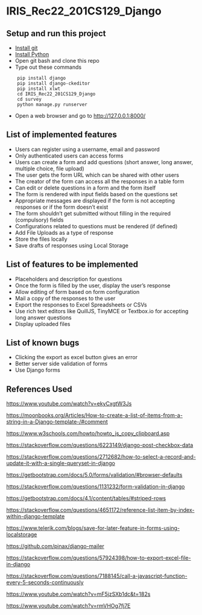 # IRIS_Rec22_201CS129_Django

## Setup and run this project

- [Install git](https://git-scm.com/downloads)
- [Install Python](https://www.python.org/downloads/)
- Open git bash and clone this repo
- Type out these commands
```
    pip install django
    pip install django-ckeditor
    pip install xlwt
    cd IRIS_Rec22_201CS129_Django
    cd survey
    python manage.py runserver
```
- Open a web browser and go to http://127.0.0.1:8000/

## List of implemented features

- Users can register using a username, email and password
- Only authenticated users can access forms
- Users can create a form and add questions (short answer, long answer, multiple choice, file upload)
- The user gets the form URL which can be shared with other users
- The creator of the form can access all the responses in a table form
- Can edit or delete questions in a form and the form itself
- The form is rendered with input fields based on the questions set
- Appropriate messages are displayed if the form is not accepting responses or if the form doesn’t exist
- The form shouldn’t get submitted without filling in the required (compulsory) fields
- Configurations related to questions must be rendered (if defined)
- Add File Uploads as a type of response
- Store the files locally
- Save drafts of responses using Local Storage

## List of features to be implemented

- Placeholders and description for questions
- Once the form is filled by the user, display the user’s response
- Allow editing of form based on form configuration
- Mail a copy of the responses to the user
- Export the responses to Excel Spreadsheets or CSVs
- Use rich text editors like QuillJS, TinyMCE or Textbox.io for accepting long answer questions
- Display uploaded files

## List of known bugs
- Clicking the export as excel button gives an error
- Better server side validation of forms
- Use Django forms

## References Used

https://www.youtube.com/watch?v=ekyCxgtW3Js

https://moonbooks.org/Articles/How-to-create-a-list-of-items-from-a-string-in-a-Django-template-/#comment

https://www.w3schools.com/howto/howto_js_copy_clipboard.asp

https://stackoverflow.com/questions/6223149/django-post-checkbox-data

https://stackoverflow.com/questions/2712682/how-to-select-a-record-and-update-it-with-a-single-queryset-in-django

https://getbootstrap.com/docs/5.0/forms/validation/#browser-defaults

https://stackoverflow.com/questions/1131232/form-validation-in-django

https://getbootstrap.com/docs/4.1/content/tables/#striped-rows

https://stackoverflow.com/questions/4651172/reference-list-item-by-index-within-django-template

https://www.telerik.com/blogs/save-for-later-feature-in-forms-using-localstorage

https://github.com/pinax/django-mailer

https://stackoverflow.com/questions/57924398/how-to-export-excel-file-in-django

https://stackoverflow.com/questions/7188145/call-a-javascript-function-every-5-seconds-continuously

https://www.youtube.com/watch?v=mF5jzSXb1dc&t=182s

https://www.youtube.com/watch?v=rmVHOg7fj7E

